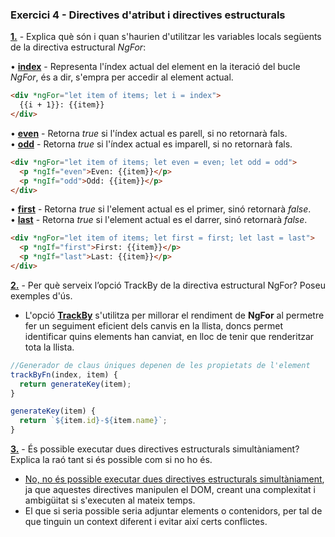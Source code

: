 ### Exercici 4 - Directives d'atribut i directives estructurals

<ins>**1.**</ins> - Explica què són i quan s'haurien d'utilitzar les variables locals següents de la directiva estructural *NgFor*:

• <ins>**index**</ins> - Representa l'índex actual del element en la iteració del bucle *NgFor*, és a dir, s'empra per accedir al element actual.<br>
```html
<div *ngFor="let item of items; let i = index">
  {{i + 1}}: {{item}}
</div>
```
• <ins>**even**</ins> - Retorna *true* si l'índex actual es parell, si no retornarà fals.<br>
• <ins>**odd**</ins> - Retorna *true* si l'índex actual es imparell, si no retornarà fals.<br>
```html
<div *ngFor="let item of items; let even = even; let odd = odd">
  <p *ngIf="even">Even: {{item}}</p>
  <p *ngIf="odd">Odd: {{item}}</p>
</div>
```
• <ins>**first**</ins> - Retorna *true* si l'element actual es el primer, sinó retornarà *false*.<br>
• <ins>**last**</ins> - Retorna *true* si l'element actual es el darrer, sinó retornarà *false*.<br>
```html
<div *ngFor="let item of items; let first = first; let last = last">
  <p *ngIf="first">First: {{item}}</p>
  <p *ngIf="last">Last: {{item}}</p>
</div>
```

<ins>**2.**</ins> -  Per què serveix l’opció TrackBy de la directiva estructural NgFor? Poseu exemples d'ús.<br>
- L'opció <ins>**TrackBy**</ins> s'utilitza per millorar el rendiment de **NgFor** al permetre fer un seguiment eficient dels canvis en la llista, doncs permet identificar quins elements han canviat, en lloc de tenir que renderitzar tota la llista.

```typescript
//Generador de claus úniques depenen de les propietats de l'element
trackByFn(index, item) {
  return generateKey(item);
}

generateKey(item) {
  return `${item.id}-${item.name}`;
}
```

<ins>**3.**</ins> -  És possible executar dues directives estructurals simultàniament? Explica la raó tant si és possible com si no ho és.<br>
- <ins>No, no és possible executar dues directives estructurals simultàniament</ins>, ja que aquestes directives manipulen el DOM, creant una complexitat i ambigüitat si s'executen al mateix temps.
- El que si seria possible seria adjuntar elements o contenidors, per tal de que tinguin un context diferent i evitar així certs conflictes.